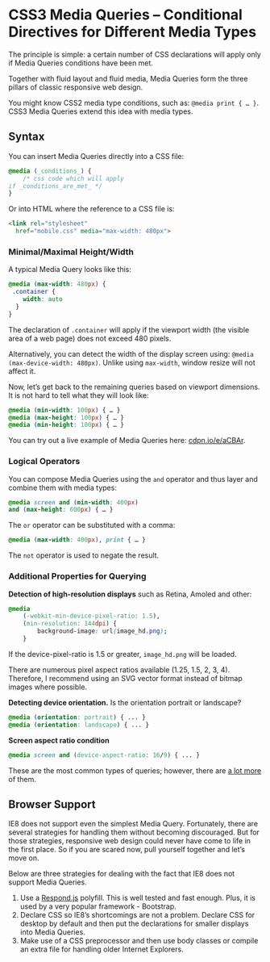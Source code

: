 CSS3 Media Queries – Conditional Directives for Different Media Types
=====================================================================

The principle is simple: a certain number of CSS declarations will apply only if
Media Queries conditions have been met.

Together with fluid layout and fluid media, Media Queries form the three pillars
of classic responsive web design.

You might know CSS2 media type conditions, such as: `@media print { … }`. CSS3
Media Queries extend this idea with media types.

Syntax
------

You can insert Media Queries directly into a CSS file:

```css
@media (_conditions_) {
    /* css code which will apply
if _conditions_are_met_ */
}
```


Or into HTML where the reference to a CSS file is:

```html
<link rel="stylesheet"
  href="mobile.css" media="max-width: 480px">
```


### Minimal/Maximal Height/Width

A typical Media Query looks like this:

```css
@media (max-width: 480px) {
 .container {
    width: auto
  }
}
```

The declaration of `.container` will apply if the viewport width (the visible
area of a web page) does not exceed 480 pixels.

Alternatively, you can detect the width of the display screen using: `@media
(max-device-width: 480px)`. Unlike using `max-width`, window resize will not
affect it.

Now, let’s get back to the remaining queries based on viewport dimensions. It is
not hard to tell what they will look like:

```css
@media (min-width: 100px) { … }
@media (max-height: 100px) { … }
@media (min-height: 100px) { … }
```


You can try out a live example of Media Queries here:
[cdpn.io/e/aCBAr](http://cdpn.io/e/aCBAr).

### Logical Operators

You can compose Media Queries using the `and` operator and thus layer and
combine them with media types:

```css
@media screen and (min-width: 400px)
and (max-height: 600px) { … }
```

The `or` operator can be substituted with a comma:

```css
@media (max-width: 400px), print { … }
```

The `not` operator is used to negate the result.

### Additional Properties for Querying

**Detection of high-resolution displays** such as Retina, Amoled and other:

```css
@media
    (-webkit-min-device-pixel-ratio: 1.5),
    (min-resolution: 144dpi) {
        background-image: url(image_hd.png);
    }
```


If the device-pixel-ratio is 1.5 or greater, `image_hd.png` will be loaded.

There are numerous pixel aspect ratios available (1.25, 1.5, 2, 3, 4).
Therefore, I recommend using an SVG vector format instead of bitmap images where
possible.

**Detecting device orientation.** Is the orientation portrait or landscape?

```css
@media (orientation: portrait) { ... }
@media (orientation: landscape) { ... }
```

**Screen aspect ratio condition**

```css
@media screen and (device-aspect-ratio: 16/9) { ... }
```

These are the most common types of queries; however, there are [a lot
more](http://www.opera.com/docs/specs/presto26/css/mediaqueries/) of them.

Browser Support
---------------

IE8 does not support even the simplest Media Query. Fortunately, there are
several strategies for handling them without becoming discouraged. But for those
strategies, responsive web design could never have come to life in the first
place. So if you are scared now, pull yourself together and let’s move on.

Below are three strategies for dealing with the fact that IE8 does not support
Media Queries.

1.  Use a [Respond.js](https://github.com/scottjehl/Respond) polyfill. This is
    well tested and fast enough. Plus, it is used by a very popular framework -
    Bootstrap.
2.  Declare CSS so IE8’s shortcomings are not a problem. Declare CSS for desktop
    by default and then put the declarations for smaller displays into Media
    Queries.
3.  Make use of a CSS preprocessor and then use body classes or compile an extra
    file for handling older Internet Explorers.
